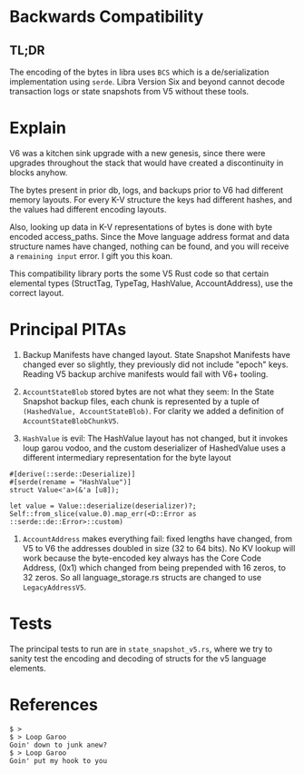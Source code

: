 
# Backwards Compatibility

## TL;DR
The encoding of the bytes in libra uses `BCS` which is a de/serialization implementation using `serde`. Libra Version Six and beyond cannot decode transaction logs or state snapshots from V5 without these tools.

# Explain

V6 was a kitchen sink upgrade with a new genesis, since there were upgrades throughout the stack that would have created a discontinuity in blocks anyhow.

The bytes present in prior db, logs, and backups prior to V6 had different memory layouts. For every K-V structure the keys had different hashes, and the values had different encoding layouts.

Also, looking up data in K-V representations of bytes is done with byte encoded access_paths. Since the Move language address format and data structure names have changed, nothing can be found, and you will receive a `remaining input` error. I gift you this koan.

This compatibility library ports the some V5 Rust code so that certain elemental types (StructTag, TypeTag, HashValue, AccountAddress), use the correct layout.

# Principal PITAs

1. Backup Manifests have changed layout. State Snapshot Manifests have changed ever so slightly, they previously did not include "epoch" keys. Reading V5 backup archive manifests would fail with V6+ tooling.

1. `AccountStateBlob` stored bytes are not what they seem: In the State Snapshot backup files, each chunk is represented by a tuple of `(HashedValue, AccountStateBlob)`. For clarity we added a definition of `AccountStateBlobChunkV5`.

1. `HashValue` is evil: The HashValue layout has not changed, but it invokes loup garou vodoo, and the custom deserializer of HashedValue uses a different intermediary representation for the byte layout
```
#[derive(::serde::Deserialize)]
#[serde(rename = "HashValue")]
struct Value<'a>(&'a [u8]);

let value = Value::deserialize(deserializer)?;
Self::from_slice(value.0).map_err(<D::Error as ::serde::de::Error>::custom)
```
1. `AccountAddress` makes everything fail: fixed lengths have changed, from V5 to V6 the addresses doubled in size (32 to 64 bits). No KV lookup will work because the byte-encoded key always has the Core Code Address, (0x1) which changed from being prepended with 16 zeros, to 32 zeros. So all language_storage.rs structs are changed to use `LegacyAddressV5`.

# Tests
The principal tests to run are in `state_snapshot_v5.rs`, where we try to sanity test the encoding and decoding of structs for the v5 language elements.


# References

```
$ >
$ > Loop Garoo
Goin' down to junk anew?
$ > Loop Garoo
Goin' put my hook to you
```

